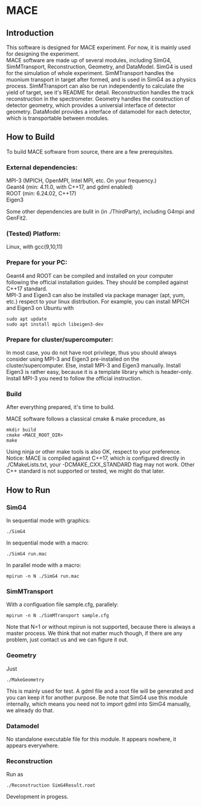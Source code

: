 # MACE

## Introduction

This software is designed for MACE experiment. For now, it is mainly used for designing the experiment.  
MACE software are made up of several modules, including SimG4, SimMTransport, Reconstruction, Geometry, and DataModel. SimG4 is used for the simulation of whole experiment. SimMTransport handles the muonium transport in target after formed, and is used in SimG4 as a physics process. SimMTransport can also be run independently to calculate the yield of target, see it's README for detail. Reconstruction handles the track reconstruction in the spectrometer. Geometry handles the construction of detector geometry, which provides a universial interface of detector geometry. DataModel provides a interface of datamodel for each detector, which is transportable between modules.

## How to Build

To build MACE software from source, there are a few prerequisites.

### External dependencies:  
MPI-3   (MPICH, OpenMPI, Intel MPI, etc. On your frequency.)  
Geant4  (min: 4.11.0, with C++17, and gdml enabled)  
ROOT    (min: 6.24.02, C++17)  
Eigen3  

Some other dependencies are bulit in (in ./ThirdParty), including G4mpi and GenFit2.    

### (Tested) Platform:  
Linux, with gcc(9,10,11)

### Prepare for your PC:  
Geant4 and ROOT can be compiled and installed on your computer following the official installation guides. They should be compiled against C++17 standard.  
MPI-3 and Eigen3 can also be installed via package manager (apt, yum, etc.) respect to your linux distrbution. For example, you can install MPICH and Eigen3 on Ubuntu with
```shell
sudo apt update
sudo apt install mpich libeigen3-dev
```

### Prepare for cluster/supercomputer:  
In most case, you do not have root privilege, thus you should always consider using MPI-3 and Eigen3 pre-installed on the cluster/supercomputer. Else, install MPI-3 and Eigen3 manually. Install Eigen3 is rather easy, because it is a template library which is header-only. Install MPI-3 you need to follow the official instruction.  

### Build

After everything prepared, it's time to build.  

MACE software follows a classical cmake & make procedure, as
```shell
mkdir build
cmake <MACE_ROOT_DIR>
make
```
Using ninja or other make tools is also OK, respect to your preference.  
Notice: MACE is compiled against C++17, which is configured directly in ./CMakeLists.txt, your -DCMAKE_CXX_STANDARD flag may not work. Other C++ standard is not supported or tested, we might do that later.  

## How to Run

### SimG4
In sequential mode with graphics:
```shell
./SimG4
```
In sequential mode with a macro:
```shell
./SimG4 run.mac
```
In parallel mode with a macro:
```shell
mpirun -n N ./SimG4 run.mac
```

### SimMTransport
With a configuation file sample.cfg, parallely:
```shell
mpirun -n N ./SimMTransport sample.cfg
```
Note that N=1 or without mpirun is not supported, because there is always a master process. We think that not matter much though, if there are any problem, just contact us and we can figure it out.

### Geometry
Just
```shell
./MakeGeometry
```
This is mainly used for test. A gdml file and a root file will be generated and you can keep it for another purpose. Be note that SimG4 use this module internally, which means you need not to import gdml into SimG4 manually, we already do that.

### Datamodel
No standalone executable file for this module. It appears nowhere, it appears everywhere.

### Reconstruction
Run as
```shell
./Reconstruction SimG4Result.root
```
Development in progess.